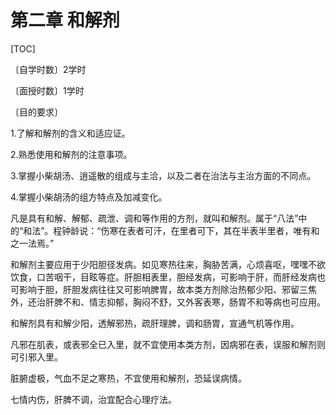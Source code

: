 # 第二章  和解剂

[TOC]

〔自学时数〕2学时

〔面授时数〕1学时

〔目的要求〕

1.了解和解剂的含义和适应证。

2.熟悉使用和解剂的注意事项。

3.掌握小柴胡汤、逍遥散的组成与主洽，以及二者在治法与主治方面的不同点。

4.掌握小柴胡汤的组方特点及加减变化。

凡是具有和解、解郁、疏泄、调和等作用的方剂，就叫和解剂。属于“八法”中的“和法”。程钟龄说：“伤寒在表者可汗，在里者可下，其在半表半里者，唯有和之一法焉。”

和解剂主要应用于少阳胆径发病。如见寒热往来，胸胁苦满，心烦喜呕，嘿嘿不欲饮食，口苦咽干，目眩等症。肝胆相表里，胆经发病，可影响于肝，而肝经发病也可影响于胆，肝胆发病往往又可影响脾胃，故本类方剂除治热郁少阳、邪留三焦外，还治肝脾不和、情志抑郁，胸闷不舒，又外客表寒，肠胃不和等病也可应用。

和解剂具有和解少阳，透解邪热，疏肝理脾，调和肠胃，宣通气机等作用。

凡邪在肌表，或表邪全已入里，就不宜使用本类方剂，因病邪在表，误服和解剂则可引邪入里。

脏腑虚极，气血不足之寒热，不宜使用和解剂，恐延误病情。

七情内伤，肝脾不调，治宜配合心理疗法。
